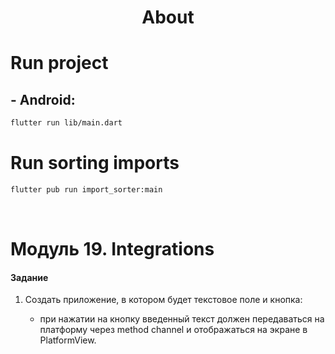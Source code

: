 <h1 align="center">About</h1>

# Run project
## - Android:
```sh
flutter run lib/main.dart
```

# Run sorting imports
```sh
flutter pub run import_sorter:main
```

<br />

# Модуль 19. Integrations

#### Задание

1. Создать приложение, в котором будет текстовое поле и кнопка:

    - при нажатии на кнопку введенный текст должен передаваться на платформу через method channel и отображаться на экране в PlatformView.

